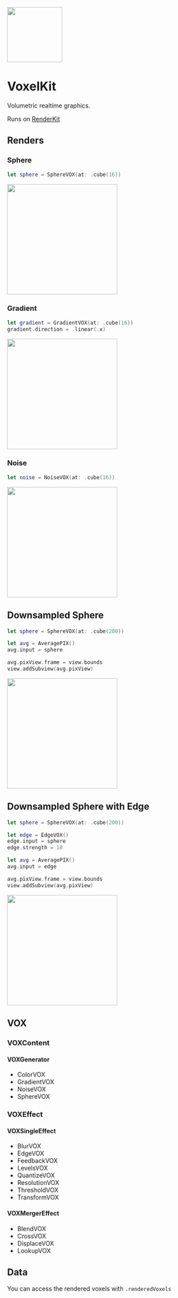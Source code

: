 <img src="https://github.com/hexagons/VoxelKit/blob/master/Assets/Logo/VoxelKit%20-%20Logo%20-%201024%20-%20BG.png?raw=true" width="128"/>

# VoxelKit

Volumetric realtime graphics.

Runs on [RenderKit](https://github.com/hexagons/RenderKit)


## Renders

### Sphere

~~~~swift
let sphere = SphereVOX(at: .cube(16))
~~~~

<img src="https://github.com/hexagons/VoxelKit/blob/master/Assets/Renders/voxelkit_render_sphere.jpg?raw=true" width="256"/>

### Gradient

~~~~swift
let gradient = GradientVOX(at: .cube(16))
gradient.direction = .linear(.x)
~~~~

<img src="https://github.com/hexagons/VoxelKit/blob/master/Assets/Renders/voxelkit_render_gradient.jpg?raw=true" width="256"/>

### Noise

~~~~swift
let noise = NoiseVOX(at: .cube(16))
~~~~

<img src="https://github.com/hexagons/VoxelKit/blob/master/Assets/Renders/voxelkit_render_noise.jpg?raw=true" width="256"/>

## Downsampled Sphere

~~~~swift
let sphere = SphereVOX(at: .cube(200))

let avg = AveragePIX()
avg.input = sphere

avg.pixView.frame = view.bounds
view.addSubview(avg.pixView)
~~~~

<img src="https://github.com/hexagons/VoxelKit/blob/master/Assets/Renders/voxelkit_render_flat_sphere.jpg?raw=true" width="256"/>

## Downsampled Sphere with Edge

~~~~swift
let sphere = SphereVOX(at: .cube(200))

let edge = EdgeVOX()
edge.input = sphere
edge.strength = 10

let avg = AveragePIX()
avg.input = edge

avg.pixView.frame = view.bounds
view.addSubview(avg.pixView)
~~~~

<img src="https://github.com/hexagons/VoxelKit/blob/master/Assets/Renders/voxelkit_render_flat_sphere_edge.jpg?raw=true" width="256"/>

## VOX

### VOXContent

#### VOXGenerator

- ColorVOX
- GradientVOX
- NoiseVOX
- SphereVOX

### VOXEffect

#### VOXSingleEffect

- BlurVOX
- EdgeVOX
- FeedbackVOX
- LevelsVOX
- QuantizeVOX
- ResolutionVOX
- ThresholdVOX
- TransformVOX

#### VOXMergerEffect

- BlendVOX
- CrossVOX
- DisplaceVOX
- LookupVOX


## Data

You can access the rendered voxels with `.renderedVoxels`
